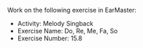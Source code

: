 Work on the following exercise in EarMaster:
- Activity: Melody Singback
- Exercise Name: Do, Re, Me, Fa, So
- Exercise Number: 15.8
